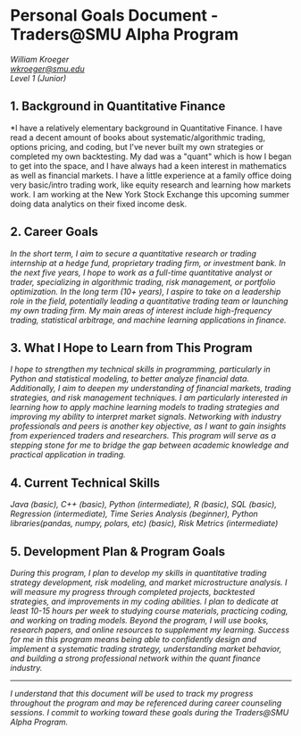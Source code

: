# Personal Goals Document - Traders@SMU Alpha Program

*William Kroeger*  
*wkroeger@smu.edu*  
*Level 1 (Junior)*

## 1. Background in Quantitative Finance
*I have a relatively elementary background in Quantitative Finance. I have read a decent amount of books about systematic/algorithmic trading, options pricing, and coding, but I've never built my own strategies or completed my own backtesting. My dad was a "quant" which is how I began to get into the space, and I have always had a keen interest in mathematics as well as financial markets. I have a little experience at a family office doing very basic/intro trading work, like equity research and learning how markets work. I am working at the New York Stock Exchange this upcoming summer doing data analytics on their fixed income desk.

## 2. Career Goals
*In the short term, I aim to secure a quantitative research or trading internship at a hedge fund, proprietary trading firm, or investment bank. In the next five years, I hope to work as a full-time quantitative analyst or trader, specializing in algorithmic trading, risk management, or portfolio optimization. In the long term (10+ years), I aspire to take on a leadership role in the field, potentially leading a quantitative trading team or launching my own trading firm. My main areas of interest include high-frequency trading, statistical arbitrage, and machine learning applications in finance.*

## 3. What I Hope to Learn from This Program
*I hope to strengthen my technical skills in programming, particularly in Python and statistical modeling, to better analyze financial data. Additionally, I aim to deepen my understanding of financial markets, trading strategies, and risk management techniques. I am particularly interested in learning how to apply machine learning models to trading strategies and improving my ability to interpret market signals. Networking with industry professionals and peers is another key objective, as I want to gain insights from experienced traders and researchers. This program will serve as a stepping stone for me to bridge the gap between academic knowledge and practical application in trading.*

## 4. Current Technical Skills
*Java (basic), C++ (basic), Python (intermediate), R (basic), SQL (basic), Regression (intermediate), Time Series Analysis (beginner), Python libraries(pandas, numpy, polars, etc) (basic), Risk Metrics (intermediate)*

## 5. Development Plan & Program Goals
*During this program, I plan to develop my skills in quantitative trading strategy development, risk modeling, and market microstructure analysis. I will measure my progress through completed projects, backtested strategies, and improvements in my coding abilities. I plan to dedicate at least 10-15 hours per week to studying course materials, practicing coding, and working on trading models. Beyond the program, I will use books, research papers, and online resources to supplement my learning. Success for me in this program means being able to confidently design and implement a systematic trading strategy, understanding market behavior, and building a strong professional network within the quant finance industry.*

---

*I understand that this document will be used to track my progress throughout the program and may be referenced during career counseling sessions. I commit to working toward these goals during the Traders@SMU Alpha Program.*
